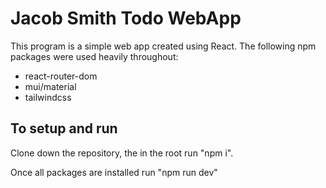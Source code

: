 # Jacob Smith Todo WebApp

This program is a simple web app created using React. The following npm packages were used heavily throughout:

- react-router-dom
- mui/material
- tailwindcss

## To setup and run

Clone down the repository, the in the root run "npm i".

Once all packages are installed run "npm run dev"
